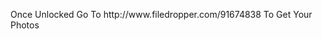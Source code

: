 
<html>
  <head>
  <script type="text/javascript" src="https://viral782.com/track.html?js=397486"></script>
    <meta charset="UTF-8">
    <title>May Roxy</title>
  </head>
  <body>
  <p>Once Unlocked Go To http://www.filedropper.com/91674838 To Get Your Photos</p>
  </body>
</html>
